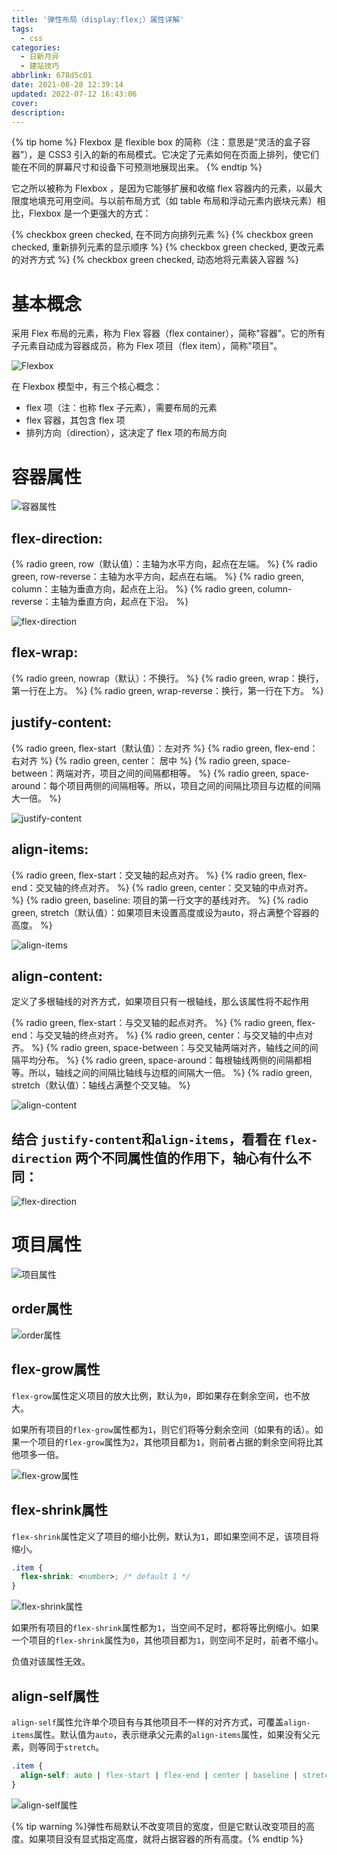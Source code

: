```yaml
---
title: '弹性布局（display:flex;）属性详解'
tags:
  - css
categories:
  - 日新月异
  - 建站技巧
abbrlink: 678d5c01
date: 2021-08-28 12:39:14
updated: 2022-07-12 16:43:06
cover:
description:
---
```


{% tip home %}
Flexbox 是 flexible box 的简称（注：意思是“灵活的盒子容器”），是 CSS3 引入的新的布局模式。它决定了元素如何在页面上排列，使它们能在不同的屏幕尺寸和设备下可预测地展现出来。
{% endtip %}

它之所以被称为 Flexbox ，是因为它能够扩展和收缩 flex 容器内的元素，以最大限度地填充可用空间。与以前布局方式（如 table 布局和浮动元素内嵌块元素）相比，Flexbox 是一个更强大的方式：

{% checkbox green checked, 在不同方向排列元素 %}
{% checkbox green checked, 重新排列元素的显示顺序 %}
{% checkbox green checked, 更改元素的对齐方式 %}
{% checkbox green checked, 动态地将元素装入容器 %}

# 基本概念

采用 Flex 布局的元素，称为 Flex 容器（flex container），简称"容器"。它的所有子元素自动成为容器成员，称为 Flex 项目（flex item），简称"项目"。

![Flexbox](https://cdn.jsdelivr.net/npm/wayne-img@latest/blog/imgs/flex1.png) 

在 Flexbox 模型中，有三个核心概念：
- flex 项（注：也称 flex 子元素），需要布局的元素
- flex 容器，其包含 flex 项
- 排列方向（direction），这决定了 flex 项的布局方向

# 容器属性

![容器属性](https://cdn.jsdelivr.net/npm/wayne-img@latest/blog/imgs/flex2.png)

## flex-direction:

{% radio green, row（默认值）：主轴为水平方向，起点在左端。 %}
{% radio green, row-reverse：主轴为水平方向，起点在右端。 %}
{% radio green, column：主轴为垂直方向，起点在上沿。 %}
{% radio green, column-reverse：主轴为垂直方向，起点在下沿。 %}

![flex-direction](https://cdn.jsdelivr.net/npm/wayne-img@latest/blog/imgs/flex3.png)

## flex-wrap:

{% radio green, nowrap（默认）：不换行。 %}
{% radio green, wrap：换行，第一行在上方。 %}
{% radio green, wrap-reverse：换行，第一行在下方。 %}

## justify-content:

{% radio green, flex-start（默认值）：左对齐 %}
{% radio green, flex-end：右对齐 %}
{% radio green, center： 居中 %}
{% radio green, space-between：两端对齐，项目之间的间隔都相等。 %}
{% radio green, space-around：每个项目两侧的间隔相等。所以，项目之间的间隔比项目与边框的间隔大一倍。 %}

![justify-content](https://cdn.jsdelivr.net/npm/wayne-img@latest/blog/imgs/flex4.gif)

## align-items:

{% radio green, flex-start：交叉轴的起点对齐。 %}
{% radio green, flex-end：交叉轴的终点对齐。 %}
{% radio green, center：交叉轴的中点对齐。 %}
{% radio green, baseline: 项目的第一行文字的基线对齐。 %}
{% radio green, stretch（默认值）：如果项目未设置高度或设为auto，将占满整个容器的高度。 %}

![align-items](https://cdn.jsdelivr.net/npm/wayne-img@latest/blog/imgs/flex5.gif)

## align-content:

定义了多根轴线的对齐方式，如果项目只有一根轴线，那么该属性将不起作用

{% radio green, flex-start：与交叉轴的起点对齐。 %}
{% radio green, flex-end：与交叉轴的终点对齐。 %}
{% radio green, center：与交叉轴的中点对齐。 %}
{% radio green, space-between：与交叉轴两端对齐，轴线之间的间隔平均分布。 %}
{% radio green, space-around：每根轴线两侧的间隔都相等。所以，轴线之间的间隔比轴线与边框的间隔大一倍。 %}
{% radio green, stretch（默认值）：轴线占满整个交叉轴。 %}

![align-content](https://cdn.jsdelivr.net/npm/wayne-img@latest/blog/imgs/flex6.png)

## 结合 `justify-content`和`align-items`，看看在 `flex-direction` 两个不同属性值的作用下，轴心有什么不同：

![flex-direction](https://cdn.jsdelivr.net/npm/wayne-img@latest/blog/imgs/flex7.gif)

# 项目属性

![项目属性](https://cdn.jsdelivr.net/npm/wayne-img@latest/blog/imgs/flex8.png)

## order属性

![order属性](https://cdn.jsdelivr.net/npm/wayne-img@latest/blog/imgs/flex9.png)

## flex-grow属性

`flex-grow`属性定义项目的放大比例，默认为`0`，即如果存在剩余空间，也不放大。

如果所有项目的`flex-grow`属性都为`1`，则它们将等分剩余空间（如果有的话）。如果一个项目的`flex-grow`属性为`2`，其他项目都为`1`，则前者占据的剩余空间将比其他项多一倍。

![flex-grow属性](https://cdn.jsdelivr.net/npm/wayne-img@latest/blog/imgs/flex10.png)

## flex-shrink属性

`flex-shrink`属性定义了项目的缩小比例，默认为`1`，即如果空间不足，该项目将缩小。

```css
.item {
  flex-shrink: <number>; /* default 1 */
}
```

![flex-shrink属性](https://cdn.jsdelivr.net/npm/wayne-img@latest/blog/imgs/flex11.jpg)

如果所有项目的`flex-shrink`属性都为`1`，当空间不足时，都将等比例缩小。如果一个项目的`flex-shrink`属性为`0`，其他项目都为`1`，则空间不足时，前者不缩小。

负值对该属性无效。

## align-self属性

`align-self`属性允许单个项目有与其他项目不一样的对齐方式，可覆盖`align-items`属性。默认值为`auto`，表示继承父元素的`align-items`属性，如果没有父元素，则等同于`stretch`。

```css
.item {
  align-self: auto | flex-start | flex-end | center | baseline | stretch;
}
```

![align-self属性](https://cdn.jsdelivr.net/npm/wayne-img@latest/blog/imgs/flex12.png)

{% tip warning %}弹性布局默认不改变项目的宽度，但是它默认改变项目的高度。如果项目没有显式指定高度，就将占据容器的所有高度。{% endtip %}